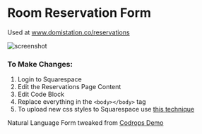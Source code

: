 # Room Reservation Form
Used at www.domistation.co/reservations


![screenshot](https://raw.githubusercontent.com/mattohagan/domi-room-reservation/master/siteForm/screenshot.png)


### To Make Changes:
1. Login to Squarespace
2. Edit the Reservations Page Content
3. Edit Code Block
4. Replace everything in the ```<body></body>``` tag
5. To upload new css styles to Squarespace use [this technique](http://answers.squarespace.com/questions/2080/where-do-i-upload-javascript-files)

Natural Language Form tweaked from [Codrops Demo](http://tympanus.net/codrops/2013/05/21/natural-language-form-with-custom-input-elements/)
